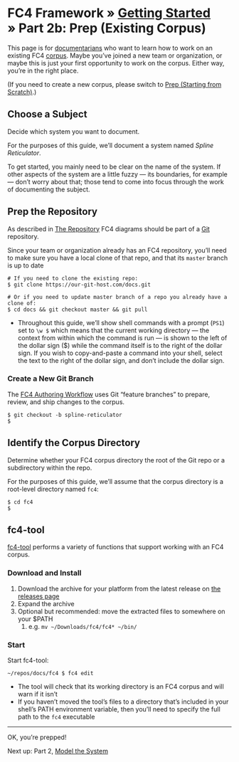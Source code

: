 # FC4 Framework » [Getting Started](index.md) » Part 2b: Prep (Existing Corpus)

This page is for [documentarians](http://www.writethedocs.org/documentarians/)
who want to learn how to work on an existing FC4
[corpus](../../concepts.md#corpus). Maybe you’ve joined a new team or
organization, or maybe this is just your first opportunity to work on the
corpus. Either way, you’re in the right place.

(If you need to create a new corpus, please switch to
[Prep (Starting from Scratch)](1a-prep-starting-from-scratch.md).)

## Choose a Subject

Decide which system you want to document.

For the purposes of this guide, we’ll document a system named _Spline
Reticulator_.

<aside>
To get started, you mainly need to be clear on the name of the system. If other
aspects of the system are a little fuzzy — its boundaries, for example — don’t
worry about that; those tend to come into focus through the work of documenting
the subject.
</aside>

## Prep the Repository

As described in [The Repository](../../methodology/repository.md) FC4 diagrams
should be part of a [Git](https://git-scm.com) repository.

Since your team or organization already has an FC4 repository, you’ll need to
make sure you have a local clone of that repo, and that its `master` branch is
up to date

```shell
# If you need to clone the existing repo:
$ git clone https://our-git-host.com/docs.git

# Or if you need to update master branch of a repo you already have a clone of:
$ cd docs && git checkout master && git pull
```

<aside>

* Throughout this guide, we’ll show shell commands with a prompt (`PS1`) set to
  `\w $` which means that the current working directory — the context from
  within which the command is run — is shown to the left of the dollar sign ($)
  while the command itself is to the right of the dollar sign. If you wish to
  copy-and-paste a command into your shell, select the text to the right of the
  dollar sign, and don’t include the dollar sign.

</aside>

### Create a New Git Branch

The [FC4 Authoring Workflow](../../methodology/authoring_workflow.md) uses Git
“feature branches” to prepare, review, and ship changes to the corpus.

```shell
$ git checkout -b spline-reticulator
$
```

## Identify the Corpus Directory

Determine whether your FC4 corpus directory the root of the Git repo or a
subdirectory within the repo.

For the purposes of this guide, we’ll assume that the corpus directory is a
root-level directory named `fc4`:

```shell
$ cd fc4
$
```

## fc4-tool

[fc4-tool](../../methodology/toolset.md) performs a variety of functions that
support working with an FC4 corpus.

### Download and Install

1. Download the archive for your platform from the latest release on [the
   releases page](https://github.com/FundingCircle/fc4-framework/releases)
1. Expand the archive
1. Optional but recommended: move the extracted files to somewhere on your $PATH
   1. e.g. `mv ~/Downloads/fc4/fc4* ~/bin/`

### Start

Start fc4-tool:

```shell
~/repos/docs/fc4 $ fc4 edit
```

<aside>

* The tool will check that its working directory is an FC4 corpus and will warn
  if it isn’t
* If you haven’t moved the tool’s files to a directory that’s included in your
  shell’s PATH environment variable, then you’ll need to specify the full path
  to the `fc4` executable

</aside>

----

OK, you’re prepped!

Next up: Part 2, [Model the System](modeling.md)
